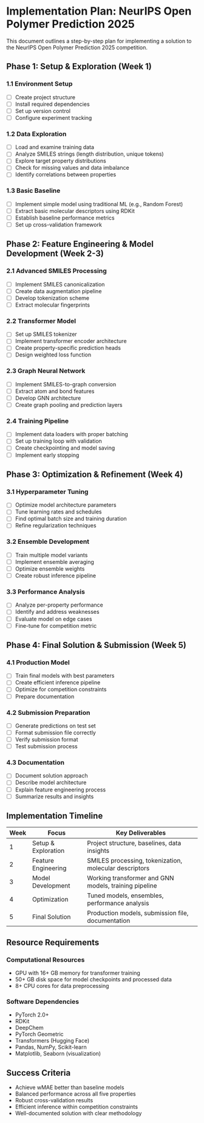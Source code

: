# Implementation Plan: NeurIPS Open Polymer Prediction 2025

This document outlines a step-by-step plan for implementing a solution to the NeurIPS Open Polymer Prediction 2025 competition.

## Phase 1: Setup & Exploration (Week 1)

### 1.1 Environment Setup
- [ ] Create project structure
- [ ] Install required dependencies
- [ ] Set up version control
- [ ] Configure experiment tracking

### 1.2 Data Exploration
- [ ] Load and examine training data
- [ ] Analyze SMILES strings (length distribution, unique tokens)
- [ ] Explore target property distributions
- [ ] Check for missing values and data imbalance
- [ ] Identify correlations between properties

### 1.3 Basic Baseline
- [ ] Implement simple model using traditional ML (e.g., Random Forest)
- [ ] Extract basic molecular descriptors using RDKit
- [ ] Establish baseline performance metrics
- [ ] Set up cross-validation framework

## Phase 2: Feature Engineering & Model Development (Week 2-3)

### 2.1 Advanced SMILES Processing
- [ ] Implement SMILES canonicalization
- [ ] Create data augmentation pipeline
- [ ] Develop tokenization scheme
- [ ] Extract molecular fingerprints

### 2.2 Transformer Model
- [ ] Set up SMILES tokenizer
- [ ] Implement transformer encoder architecture
- [ ] Create property-specific prediction heads
- [ ] Design weighted loss function

### 2.3 Graph Neural Network
- [ ] Implement SMILES-to-graph conversion
- [ ] Extract atom and bond features
- [ ] Develop GNN architecture
- [ ] Create graph pooling and prediction layers

### 2.4 Training Pipeline
- [ ] Implement data loaders with proper batching
- [ ] Set up training loop with validation
- [ ] Create checkpointing and model saving
- [ ] Implement early stopping

## Phase 3: Optimization & Refinement (Week 4)

### 3.1 Hyperparameter Tuning
- [ ] Optimize model architecture parameters
- [ ] Tune learning rates and schedules
- [ ] Find optimal batch size and training duration
- [ ] Refine regularization techniques

### 3.2 Ensemble Development
- [ ] Train multiple model variants
- [ ] Implement ensemble averaging
- [ ] Optimize ensemble weights
- [ ] Create robust inference pipeline

### 3.3 Performance Analysis
- [ ] Analyze per-property performance
- [ ] Identify and address weaknesses
- [ ] Evaluate model on edge cases
- [ ] Fine-tune for competition metric

## Phase 4: Final Solution & Submission (Week 5)

### 4.1 Production Model
- [ ] Train final models with best parameters
- [ ] Create efficient inference pipeline
- [ ] Optimize for competition constraints
- [ ] Prepare documentation

### 4.2 Submission Preparation
- [ ] Generate predictions on test set
- [ ] Format submission file correctly
- [ ] Verify submission format
- [ ] Test submission process

### 4.3 Documentation
- [ ] Document solution approach
- [ ] Describe model architecture
- [ ] Explain feature engineering process
- [ ] Summarize results and insights

## Implementation Timeline

| Week | Focus | Key Deliverables |
|------|-------|------------------|
| 1    | Setup & Exploration | Project structure, baselines, data insights |
| 2    | Feature Engineering | SMILES processing, tokenization, molecular descriptors |
| 3    | Model Development | Working transformer and GNN models, training pipeline |
| 4    | Optimization | Tuned models, ensembles, performance analysis |
| 5    | Final Solution | Production models, submission file, documentation |

## Resource Requirements

### Computational Resources
- GPU with 16+ GB memory for transformer training
- 50+ GB disk space for model checkpoints and processed data
- 8+ CPU cores for data preprocessing

### Software Dependencies
- PyTorch 2.0+
- RDKit
- DeepChem
- PyTorch Geometric
- Transformers (Hugging Face)
- Pandas, NumPy, Scikit-learn
- Matplotlib, Seaborn (visualization)

## Success Criteria

- Achieve wMAE better than baseline models
- Balanced performance across all five properties
- Robust cross-validation results
- Efficient inference within competition constraints
- Well-documented solution with clear methodology 